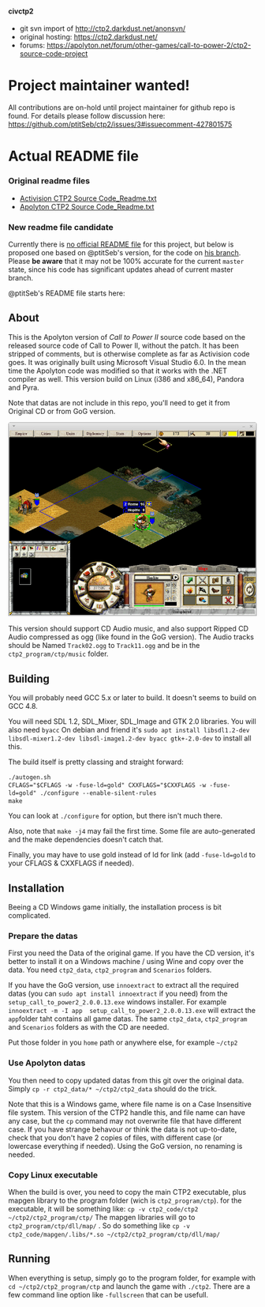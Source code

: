 #### civctp2
- git svn import of http://ctp2.darkdust.net/anonsvn/
- original hosting: https://ctp2.darkdust.net/
- forums: https://apolyton.net/forum/other-games/call-to-power-2/ctp2-source-code-project

# Project maintainer wanted!
All contributions are on-hold until project maintainer for github repo is found.
For details please follow discussion here: https://github.com/ptitSeb/ctp2/issues/3#issuecomment-427801575

# Actual README file

### Original readme files
- [Activision CTP2 Source Code_Readme.txt](https://github.com/civctp2/civctp2/blob/master/Activision%20CTP2%20Source%20Code_Readme.txt)
- [Apolyton CTP2 Source Code_Readme.txt](https://github.com/civctp2/civctp2/blob/master/Apolyton%20CTP2%20Source%20Code_Readme.txt)

### New readme file candidate

Currently there is [no official README file](https://github.com/civctp2/civctp2/issues/3) for this project, but below is proposed one based on @ptitSeb's version, for the code on [his branch](https://github.com/civctp2/civctp2/tree/ptitSeb).
Please **be aware** that it may not be 100% accurate for the current `master` state, since his code has significant updates ahead of current master branch.

@ptitSeb's README file starts here:

## About

This is the Apolyton version of *Call to Power II* source code based on the released source code of Call to Power II, without the patch. It has been stripped of comments, but is otherwise complete as far as Activision code goes. It was originally built using Microsoft Visual Studio 6.0. In the mean time the Apolyton code was modified so that it works with the .NET compiler as well.
This version build on Linux (i386 and x86_64), Pandora and Pyra.


Note that datas are not include in this repo, you'll need to get it from Original CD or from GoG version.

![screenshot](screenshot.png "screenshot of CTP2 running on Linux")

This version should support CD Audio music, and also support Ripped CD Audio compressed as ogg (like found in the GoG version). The Audio tracks should be Named `Track02.ogg` to `Track11.ogg` and be in the `ctp2_program/ctp/music` folder.

## Building

You will probably need GCC 5.x or later to build. It doesn't seems to build on GCC 4.8.

You will need SDL 1.2, SDL_Mixer, SDL_Image and GTK 2.0 libraries.
You will also need `byacc`
On debian and friend it's `sudo apt install libsdl1.2-dev libsdl-mixer1.2-dev libsdl-image1.2-dev byacc gtk+-2.0-dev` to install all this.

The build itself is pretty classing and straight forward:


```
./autogen.sh
CFLAGS="$CFLAGS -w -fuse-ld=gold" CXXFLAGS="$CXXFLAGS -w -fuse-ld=gold" ./configure --enable-silent-rules
make
```

You can look at `./configure` for option, but there isn't much there.

Also, note that `make -j4` may fail the first time. Some file are auto-generated and the make dependencies doesn't catch that.

Finally, you may have to use gold instead of ld for link (add `-fuse-ld=gold` to your CFLAGS & CXXFLAGS if needed).

## Installation
Beeing a CD Windows game initially, the installation process is bit complicated.

### Prepare the datas
First you need the Data of the original game.
If you have the CD version, it's better to install it on a Windows machine / using Wine and copy over the data. You need `ctp2_data`, `ctp2_program` and `Scenarios` folders.

If you have the GoG version, use `innoextract` to extract all the required datas (you can `sudo apt install innoextract` if you need) from the `setup_call_to_power2_2.0.0.13.exe` windows installer.
For example `innoextract -m -I app  setup_call_to_power2_2.0.0.13.exe` will extract the `app`folder taht contains all game datas.
The same `ctp2_data`, `ctp2_program` and `Scenarios` folders as with the CD are needed.

Put those folder in you `home` path or anywhere else, for example `~/ctp2`

### Use Apolyton datas
You then need to copy updated datas from this git over the original data. Simply `cp -r ctp2_data/* ~/ctp2/ctp2_data` should do the trick.

Note that this is a Windows game, where file name is on a Case Insensitive file system. This version of the CTP2 handle this, and file name can have any case, but the `cp` command may not overwrite file that have different case. If you have strange behavour or think the data is not up-to-date, check that you don't have 2 copies of files, with different case (or lowercase everything if needed). Using the GoG version, no renaming is needed.

### Copy Linux executable
When the build is over, you need to copy the main CTP2 executable, plus mapgen library to the program folder (wich is `ctp2_program/ctp`).
for the executable, it will be something like: `cp -v ctp2_code/ctp2 ~/ctp2/ctp2_program/ctp/`
The mapgen libraries will go to `ctp2_program/ctp/dll/map/` .
So do something like `cp -v ctp2_code/mapgen/.libs/*.so ~/ctp2/ctp2_program/ctp/dll/map/`

## Running

When everything is setup, simply go to the program folder, for example with `cd ~/ctp2/ctp2_program/ctp` and launch the game with `./ctp2`. There are a few command line option like `-fullscreen` that can be usefull.
